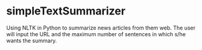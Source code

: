 # simpleTextSummarizer
Using NLTK in Python to summarize news articles from them web. The user will input the URL and the maximum number of sentences in which s/he wants the summary.
